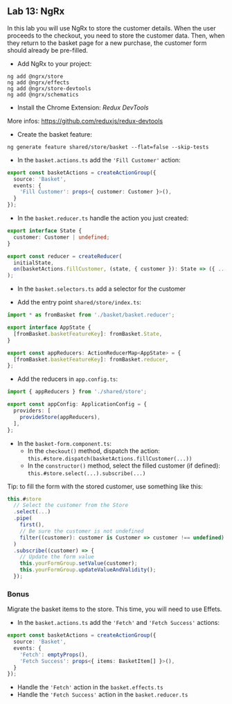 ## Lab 13: NgRx

In this lab you will use NgRx to store the customer details.
When the user proceeds to the checkout, you need to store the customer data.
Then, when they return to the basket page for a new purchase, the customer form should already be pre-filled.

- Add NgRx to your project:

```shell
ng add @ngrx/store
ng add @ngrx/effects
ng add @ngrx/store-devtools
ng add @ngrx/schematics
```

- Install the Chrome Extension: *Redux DevTools*

More infos: https://github.com/reduxjs/redux-devtools

- Create the basket feature:

```shell
ng generate feature shared/store/basket --flat=false --skip-tests
```

- In the `basket.actions.ts` add the `'Fill Customer'` action:

```ts
export const basketActions = createActionGroup({
  source: 'Basket',
  events: {
    'Fill Customer': props<{ customer: Customer }>(),
  }
});
```

- In the `basket.reducer.ts` handle the action you just created:

```ts
export interface State {
  customer: Customer | undefined;
}

export const reducer = createReducer(
  initialState,
  on(basketActions.fillCustomer, (state, { customer }): State => ({ ...state, customer })),
);
```

- In the `basket.selectors.ts` add a selector for the customer

<div class="pb"></div>

- Add the entry point `shared/store/index.ts`:

```ts
import * as fromBasket from './basket/basket.reducer';

export interface AppState {
  [fromBasket.basketFeatureKey]: fromBasket.State,
}

export const appReducers: ActionReducerMap<AppState> = {
  [fromBasket.basketFeatureKey]: fromBasket.reducer,
};
```

- Add the reducers in `app.config.ts`:

```ts
import { appReducers } from './shared/store';

export const appConfig: ApplicationConfig = {
  providers: [
    provideStore(appReducers),
  ],
};
```

- In the `basket-form.component.ts`:
  - In the `checkout()` method, dispatch the action:
    `this.#store.dispatch(basketActions.fillCustomer(...))`
  - In the `constructor()` method, select the filled customer (if defined):
    `this.#store.select(...).subscribe(...)`

Tip: to fill the form with the stored customer, use something like this:

```ts
this.#store
  // Select the customer from the Store
  .select(...)
  .pipe(
    first(),
    // Be sure the customer is not undefined
    filter((customer): customer is Customer => customer !== undefined)
  )
  .subscribe((customer) => {
    // Update the form value
    this.yourFormGroup.setValue(customer);
    this.yourFormGroup.updateValueAndValidity();
  });
```

<div class="pb"></div>

### Bonus

Migrate the basket items to the store.
This time, you will need to use Effets.

- In the `basket.actions.ts` add the `'Fetch'` and `'Fetch Success'` actions:

```ts
export const basketActions = createActionGroup({
  source: 'Basket',
  events: {
    'Fetch': emptyProps(),
    'Fetch Success': props<{ items: BasketItem[] }>(),
  }
});
```

- Handle the `'Fetch'` action in the `basket.effects.ts`
- Handle the `'Fetch Success'` action in the `basket.reducer.ts`

<div class="pb"></div>

